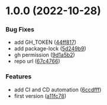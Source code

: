 # 1.0.0 (2022-10-28)


### Bug Fixes

* add GH_TOKEN ([44ff817](https://github.com/eduardoborges/draculinho/commit/44ff81738053292e5d0143ade3713a932083bf26))
* add package-lock ([5d249b9](https://github.com/eduardoborges/draculinho/commit/5d249b97a621ba30d4a89de10a2aa0ef953a1f74))
* gh permission ([9d1a5b2](https://github.com/eduardoborges/draculinho/commit/9d1a5b25be8278f1013a604a7fb75b425444bfaf))
* repo url ([67c4766](https://github.com/eduardoborges/draculinho/commit/67c476678cd233ce91109e89200b358cc7032c19))


### Features

* add CI and CD automation ([6ccdfff](https://github.com/eduardoborges/draculinho/commit/6ccdfffccd31c18361f532ff4a6f2cae281de0ce))
* first version ([a11fc78](https://github.com/eduardoborges/draculinho/commit/a11fc78e295d2fe0178bb640a6178be05770597c))
